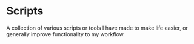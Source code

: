 # Scripts
A collection of various scripts or tools I have made to make life easier, or
generally improve functionality to my workflow.
